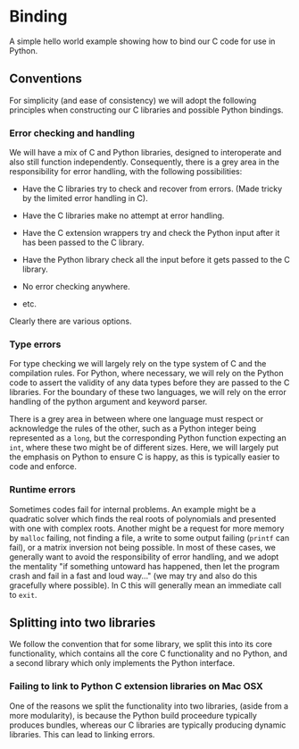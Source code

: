 # Binding

A simple hello world example showing how to bind our C code 
for use in Python. 
 

## Conventions

For simplicity (and ease of consistency) we will adopt the following
principles when constructing our C libraries and possible Python bindings. 

### Error checking and handling

We will have a mix of C and Python libraries, designed to
interoperate and also still function independently. Consequently, 
there is a grey area in the responsibility for error handling,
with the following possibilities:

- Have the C libraries try to check and recover from errors.
(Made tricky by the limited error handling in C). 

- Have the C libraries make no attempt at error handling.

- Have the C extension wrappers try and check 
the Python input after it has been passed to the C library.

- Have the Python library check all the input before it gets
passed to the C library. 

- No error checking anywhere.

- etc.

Clearly there are various options. 

### Type errors

For type checking we will largely rely on the type system of
C and the compilation rules. For Python, where necessary, 
we will rely on the Python code to assert the validity of
any data types before they are passed to the C libraries.
For the boundary of these two languages, we will rely on the 
error handling of the python argument and keyword parser.

There is a grey area in between where one language must 
respect or acknowledge the rules of the other, such as 
a Python integer being represented as a `long`, but the 
corresponding Python function expecting an `int`, where
these two might be of different sizes. Here, we will largely
put the emphasis on Python to ensure C is happy, as this 
is typically easier to code and enforce.  

### Runtime errors

Sometimes codes fail for internal problems. An example
might be a quadratic solver which finds the real roots 
of polynomials and presented with one with complex roots. 
Another might be a request for more memory by `malloc` 
failing, not finding a file, a write to some output 
failing (`printf` can fail), or a matrix inversion
not being possible. In most of these cases, we generally
want to avoid the responsibility of error handling, and 
we adopt the mentality "if something untoward has happened, 
then let the program crash and fail in a fast and loud 
way..." (we may try and also do this gracefully 
where possible). In C this will generally mean an immediate
call to `exit`.

## Splitting into two libraries

We follow the convention that for some library, we split this into
its core functionality, which contains all the core C functionality
and no Python, and a second library which only implements the Python
interface. 

### Failing to link to Python C extension libraries on Mac OSX

One of the reasons we split the functionality into two libraries,
(aside from a more modularity), is because the Python build 
proceedure typically produces bundles, whereas our 
C libraries are typically producing dynamic libraries. This can 
lead to linking errors. 